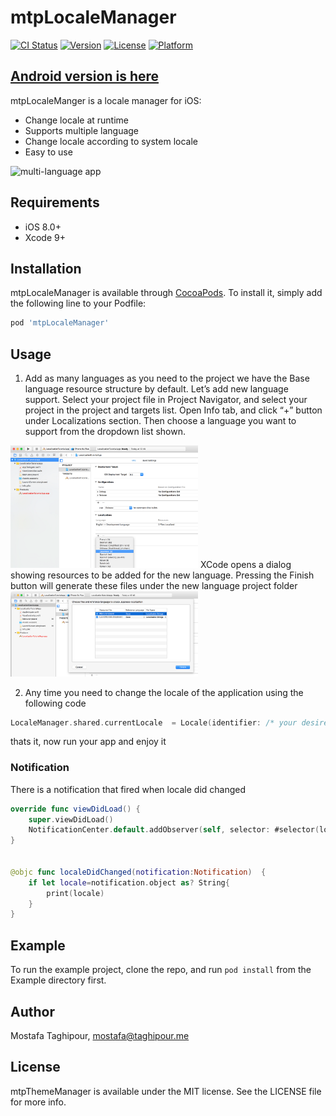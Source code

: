 # mtpLocaleManager

[![CI Status](http://img.shields.io/travis/mostafa.taghipour@ymail.com/mtpLocaleManager.svg?style=flat)](https://travis-ci.org/mostafa.taghipour@ymail.com/mtpLocaleManager)
[![Version](https://img.shields.io/cocoapods/v/mtpLocaleManager.svg?style=flat)](http://cocoapods.org/pods/mtpLocaleManager)
[![License](https://img.shields.io/cocoapods/l/mtpLocaleManager.svg?style=flat)](http://cocoapods.org/pods/mtpLocaleManager)
[![Platform](https://img.shields.io/cocoapods/p/mtpLocaleManager.svg?style=flat)](http://cocoapods.org/pods/mtpLocaleManager)

## [Android version is here](https://github.com/MostafaTaghipour/LocaleManager)

mtpLocaleManger is a locale manager for iOS:

- Change locale at runtime
- Supports multiple language
- Change locale according to system locale
- Easy to use


![multi-language app](https://raw.githubusercontent.com/mtpLocaleManager/master/screenshots/1.gif)


## Requirements
- iOS 8.0+
- Xcode 9+



## Installation

mtpLocaleManager is available through [CocoaPods](http://cocoapods.org). To install
it, simply add the following line to your Podfile:

```ruby
pod 'mtpLocaleManager'
```


## Usage

1. Add as many languages as you need to the project
we have the Base language resource structure by default. Let’s add new language support.
Select your project file in Project Navigator, and select your project in the project and targets list. Open Info tab, and click “+” button under Localizations section. Then choose a language you want to support from the dropdown list shown.
<img src="https://raw.githubusercontent.com/MostafaTaghipour/mtpLocaleManager/master/screenshots/2.png" width="300" title="add new language">
XCode opens a dialog showing resources to be added for the new language. Pressing the Finish button will generate these files under the new language project folder
<img src="https://raw.githubusercontent.com/MostafaTaghipour/mtpLocaleManager/master/screenshots/3.png" width="300" title="localize app">

2. Any time you need to change the locale of the application using the following code
```swift
LocaleManager.shared.currentLocale  = Locale(identifier: /* your desired language*/ "fa") 
```

thats it, now run your app and enjoy it


### Notification
There is a notification that fired when locale did changed
```swift
override func viewDidLoad() {
    super.viewDidLoad()
    NotificationCenter.default.addObserver(self, selector: #selector(localeDidChanged(notification:)), name: NSNotification.Name.LocaleDidChange, object: nil)
}


@objc func localeDidChanged(notification:Notification)  {
    if let locale=notification.object as? String{
        print(locale)
    }
}

```


## Example

To run the example project, clone the repo, and run `pod install` from the Example directory first.


## Author

Mostafa Taghipour, mostafa@taghipour.me

## License

mtpThemeManager is available under the MIT license. See the LICENSE file for more info.
